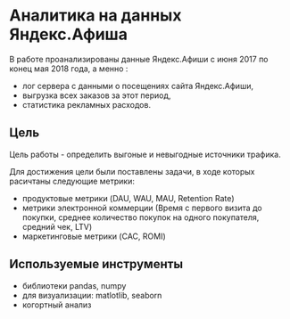 # Аналитика на данных Яндекс.Афиша

В работе проанализированы данные Яндекс.Афиши с июня 2017 по конец мая 2018 года, а менно :
- лог сервера с данными о посещениях сайта Яндекс.Афиши,
- выгрузка всех заказов за этот период,
- статистика рекламных расходов.

## Цель
Цель работы - определить выгоные и невыгодные источники трафика. 

Для достижения цели были поставлены задачи, в ходе которых расичтаны следующие метрики: 
- продуктовые метрики (DAU, WAU,  MAU, Retention Rate)
- метрики электронной коммерции (Время с первого визита до покупки, среднее количество покупок на одного покупателя, средний чек, LTV)
- маркетинговые метрики (CAC, ROMI)

## Используемые инструменты
- библиотеки pandas, numpy
- для визуализации: matlotlib, seaborn
- когортный анализ 


